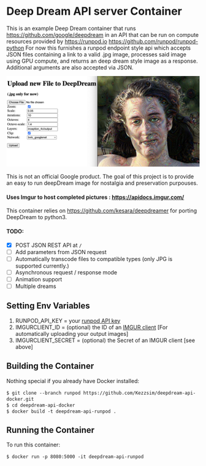 Deep Dream API server Container
====================

This is an example Deep Dream container that runs https://github.com/google/deepdream in an API that can be run on compute resources provided by https://runpod.io
https://github.com/runpod/runpod-python
For now this furnishes a runpod endpoint style api which accepts JSON files containing a link to a valid .jpg image, processes said image using GPU compute, and returns an deep dream style image as a response. Additional arguments are also accepted via JSON.

![Example image showing the HTML 5 form for making a deepDream request](https://raw.githubusercontent.com/Kezzsim/deepdream-api-docker/master/example.png)

This is not an official Google product.
The goal of this project is to provide an easy to run deepDream image for nostalgia and preservation purpouses.

#### Uses Imgur to host completed pictures : https://apidocs.imgur.com/
This container relies on https://github.com/kesara/deepdreamer for porting DeepDream to python3.

#### TODO:
- [x] POST JSON REST API at `/`
- [ ] Add parameters from JSON request
- [ ] Automatically transcode files to compatible types (only JPG is supported currently.)
- [ ] Asynchronous request / response mode
- [ ] Animation support
- [ ] Multiple dreams

Setting Env Variables
----------------------
1. RUNPOD_API_KEY = your [runpod API key](https://www.runpod.io/console/serverless/user/settings)
2. IMGURCLIENT_ID = (optional) the ID of an [IMGUR client](https://apidocs.imgur.com/) [For automatically uploading your output images]
3. IMGURCLIENT_SECRET = (optional) the Secret of an IMGUR client [see above]

Building the Container
----------------------
Nothing special if you already have Docker installed:

    $ git clone --branch runpod https://github.com/Kezzsim/deepdream-api-docker.git
    $ cd deepdream-api-docker
    $ docker build -t deepdream-api-runpod .
Running the Container
---------------------
To run this container:

    $ docker run -p 8080:5000 -it deepdream-api-runpod
    
